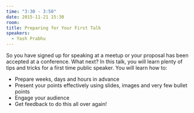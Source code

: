 ```yaml
---
time: "3:30 - 3:50"
date: 2015-11-21 15:30 
room: 
title: Preparing for Your First Talk
speakers:
  - Yash Prabhu
---
```


So you have signed up for speaking at a meetup or your proposal has been accepted at a conference. What next? In this talk, you will learn plenty of tips and tricks for a first time public speaker. You will learn how to:

* Prepare weeks, days and hours in advance
* Present your points effectively using slides, images and very few bullet points
* Engage your audience
* Get feedback to do this all over again!